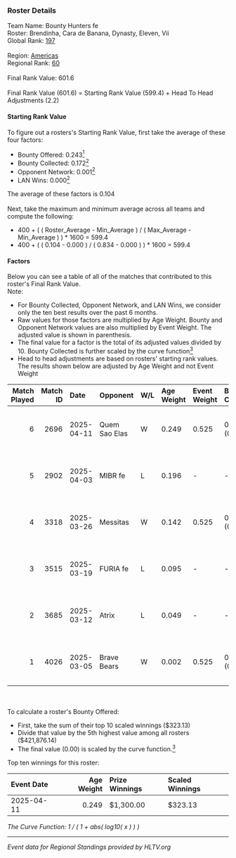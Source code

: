 ### Roster Details<br />
Team Name: Bounty Hunters fe<br />
Roster: Brendinha, Cara de Banana, Dynasty, Eleven, Vii<br />
Global Rank: [197](../../standings_global_2025_09_01.md)<br />
<br />
Region: [Americas]( ../../standings_americas_2025_09_01.md)<br />
Regional Rank: [60]( ../../standings_americas_2025_09_01.md)<br />
<br />
Final Rank Value:  601.6<br />
<br />
Final Rank Value (601.6) = Starting Rank Value (599.4) + Head To Head Adjustments (2.2)<br />

#### Starting Rank Value<br />
To figure out a rosters's Starting Rank Value, first take the average of these four factors:<br />
- Bounty Offered: 0.243[<sup>1</sup>](#table2)
- Bounty Collected: 0.172[<sup>2</sup>](#table1)
- Opponent Network: 0.001[<sup>2</sup>](#table1)
- LAN Wins: 0.000[<sup>2</sup>](#table1)

The average of these factors is 0.104<br />
<br />
Next, take the maximum and minimum average across all teams and compute the following:<br />
- 400 + ( ( Roster_Average - Min_Average ) / ( Max_Average - Min_Average ) ) * 1600 = 599.4
- 400 + ( ( 0.104 - 0.000 ) / ( 0.834 - 0.000 ) ) * 1600 = 599.4


#### Factors<br />
Below you can see a table of all of the matches that contributed to this roster's Final Rank Value.<br />
Note:<br />

- For Bounty Collected, Opponent Network, and LAN Wins, we consider only the ten best results over the past 6 months.
- Raw values for those factors are multiplied by Age Weight. Bounty and Opponent Network values are also multiplied by Event Weight. The adjusted value is shown in parenthesis.
- The final value for a factor is the total of its adjusted values divided by 10. Bounty Collected is further scaled by the curve function[<sup>3</sup>](#curveFunction)
- Head to head adjustments are based on rosters' starting rank values. The results shown below are adjusted by Age Weight and not Event Weight
<span id="table1"></span><br />


| Match Played | Match ID | Date       | Opponent      | W/L | Age Weight | Event Weight | Bounty Collected | Opponent Network | LAN Wins  | H2H Adj. | Roster                                          |
| -: | -: | :- | :- | :- | :- | :- | :- | :- | :- | -: | :- |
|            6 |     2696 | 2025-04-11 | Quem Sao Elas | W   | 0.249      | 0.525        | 0.001 (0.000)    | 0.009 (0.001)    | 0 (0.000) |     3.89 | Brendinha, Cara de Banana, croma, Eleven, Vii   |
|            5 |     2902 | 2025-04-03 | MIBR fe       | L   | 0.196      | -            | -                | -                | -         |    -2.66 | Brendinha, Cara de Banana, Dynasty, Eleven, Vii |
|            4 |     3318 | 2025-03-26 | Messitas      | W   | 0.142      | 0.525        | 0.001 (0.000)    | 0.052 (0.004)    | 0 (0.000) |     2.15 | Brendinha, Cara de Banana, Dynasty, Eleven, Vii |
|            3 |     3515 | 2025-03-19 | FURIA fe      | L   | 0.095      | -            | -                | -                | -         |    -0.45 | Brendinha, Cara de Banana, Dynasty, Eleven, Vii |
|            2 |     3685 | 2025-03-12 | Atrix         | L   | 0.049      | -            | -                | -                | -         |    -0.75 | Brendinha, Cara de Banana, Dynasty, Eleven, Vii |
|            1 |     4026 | 2025-03-05 | Brave Bears   | W   | 0.002      | 0.525        | 0.001 (0.000)    | 0.000 (0.000)    | 0 (0.000) |     0.02 | Brendinha, Cara de Banana, Dynasty, Eleven, Vii |

<br />
<span id="table2"></span><br />
To calculate a roster's Bounty Offered:<br />

- First, take the sum of their top 10 scaled winnings ($323.13)
- Divide that value by the 5th highest value among all rosters ($421,876.14)
- The final value (0.00) is scaled by the curve function.[<sup>3</sup>](#curveFunction)

Top ten winnings for this roster:<br />

| Event Date | Age Weight | Prize Winnings | Scaled Winnings |
| :- | -: | :- | :- |
| 2025-04-11 |      0.249 | $1,300.00      | $323.13         |


<span id="curveFunction"></span>_The Curve Function: 1 / ( 1 + abs( log10( x ) ) )_<br />

---
_Event data for Regional Standings provided by HLTV.org_<br />
